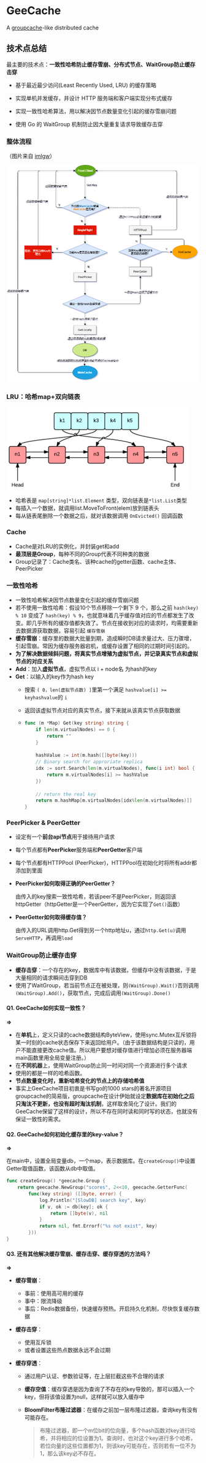 # GeeCache

A [groupcache](https://github.com/golang/groupcache)-like distributed cache

## 技术点总结

最主要的技术点：**一致性哈希防止缓存雪崩、分布式节点、WaitGroup防止缓存击穿**

- 基于最近最少访问(Least Recently Used, LRU) 的缓存策略

- 实现单机并发缓存，并设计 HTTP 服务端和客户端实现分布式缓存
- 实现一致性哈希算法，用以解决因节点数量变化引起的缓存雪崩问题
- 使用 Go 的 WaitGroup 机制防止因大量重复请求导致缓存击穿

### 整体流程

（图片来自 [imlgw](https://github.com/imlgw/gacache)）

<img src="./img/flow.png" alt="mark" style="zoom:80%;" />

### LRU：哈希map+双向链表

<img src="img/image-20210315165556305.png" alt="image-20210315165556305" style="zoom: 50%;" />

- 哈希表是 `map[string]*list.Element` 类型，双向链表是`*list.List`类型
- 每插入一个数据，就调用list.MoveToFront(elem)放到链表头
- 每从链表尾删除一个数据之后，就对该数据调用 `OnEvicted()` 回调函数

### Cache

- Cache是对LRU的实例化，并封装get和add
- **最顶层是Group**，每种不同的Group代表不同种类的数据
- Group记录了：Cache类名、该种cache的getter函数、cache主体、PeerPicker

### 一致性哈希

- 一致性哈希解决因节点数量变化引起的缓存雪崩问题
- 若不使用一致性哈希：假设10个节点移除一个剩下 9 个，那么之前 `hash(key) % 10` 变成了 `hash(key) % 9`，也就意味着几乎缓存值对应的节点都发生了改变。即几乎所有的缓存值都失效了。节点在接收到对应的请求时，均需要重新去数据源获取数据，容易引起 `缓存雪崩`
- **缓存雪崩**：缓存里的数据大批量到期，造成瞬时DB请求量过大、压力骤增，引起雪崩。常因为缓存服务器宕机，或缓存设置了相同的过期时间引起的。
- **为了解决数据倾斜问题，将真实节点增殖为虚拟节点，并记录真实节点和虚拟节点的对应关系**
- **Add**：加入**虚拟节点**，虚拟节点以 i + node名 为hash的key
- **Get**：以输入的key作为hash key
  - 搜索 `( 0，len(虚拟节点数) ]`里第一个满足 `hashvalue[i] >= keyhashvalue`的 `i`
  
  - 返回该虚拟节点对应的真实节点，接下来就从该真实节点获取数据
  
  - ```go
    func (m *Map) Get(key string) string {
    	if len(m.virtualNodes) == 0 {
    		return ""
    	}
    
    	hashValue := int(m.hash([]byte(key)))
    	// Binary search for approriate replica
    	idx := sort.Search(len(m.virtualNodes), func(i int) bool {
    		return m.virtualNodes[i] >= hashValue
    	})
        
    	// return the real key
    	return m.hashMap[m.virtualNodes[idx%len(m.virtualNodes)]]
    }
    ```

### PeerPicker & PeerGetter

- 设定有一个**前台api节点**用于接待用户请求

- 每个节点都有**PeerPicker**服务端和**PeerGetter**客户端

-  每个节点都有HTTPPool (PeerPicker)，HTTPPool在初始化时将所有addr都添加到里面

- **PeerPicker如何取得正确的PeerGetter？**

  由传入的key搜索一致性哈希，若该peer不是PeerPicker，则返回该httpGetter（httpGetter是一个PeerGetter，因为它实现了`Get()`函数）

- **PeerGetter如何取得缓存值？**

  由传入的URL调用http.Get得到另一个http地址u，通过`http.Get(u)`调用`ServeHTTP`，再调用`load`

### WaitGroup防止缓存击穿

- **缓存击穿**：一个存在的key，数据库中有该数据，但缓存中没有该数据，于是大量相同的请求瞬间击穿到DB
- 使用了WaitGroup，若当前节点正在被处理，则`(WaitGroup).Wait()`否则调用`(WaitGroup).Add()`，获取节点，完成后调用`(WaitGroup).Done()`



#### Q1. GeeCache如何实现一致性？

**=>**

- 在**单机**上，定义只读的cache数据结构ByteView，使用sync.Mutex互斥锁将某一时刻的cache状态保存下来返回给用户。（由于该数据结构是只读的，用户不能直接更改cache值。所以用户要想对缓存值进行增加必须在服务器端main函数里用全局变量注册。）
- 在**不同机器**上，使用WaitGroup防止同一时间对同一个资源进行多个请求
- 使用的都是一样的哈希函数。
- **节点数量变化时，重新哈希变化的节点上的存储哈希值**
- 事实上GeeCache项目初衷是书写go的1000 stars的著名开源项目groupcache的简易版，groupcache在设计伊始就设定**数据库在初始化之后只淘汰不更新，也没有超时淘汰机制**，这样取舍简化了设计。我们的GeeCache保留了这样的设计，所以不存在同时读和同时写的状态，也就没有保证一致性的需求。

#### Q2. GeeCache如何初始化缓存里的key-value？

**=>** 

在main中，设置全局变量db，一个map，表示数据库。在`createGroup()`中设置Getter取值函数，该函数从db中取值。

```go
func createGroup() *geecache.Group {
	return geecache.NewGroup("scores", 2<<10, geecache.GetterFunc(
		func(key string) ([]byte, error) {
			log.Println("[SlowDB] search key", key)
			if v, ok := db[key]; ok {
				return []byte(v), nil
			}
			return nil, fmt.Errorf("%s not exist", key)
		}))
}
```

#### Q3. 还有其他解决缓存雪崩、缓存击穿、缓存穿透的方法吗？

**=>**

- **缓存雪崩**：

  - 事前：使用高可用的缓存
  - 事中：限流降级
  - 事后：Redis数据备份，快速缓存预热。开启持久化机制，尽快恢复缓存数据

- **缓存击穿**：

  - 使用互斥锁
  - 或者设置这些热点数据永远不会过期

- **缓存穿透**：

  - 通过用户认证、参数验证等，在上层拦截这些不合理的请求

  - **缓存空值**：缓存穿透是因为查询了不存在的key导致的，那可以插入一个key，但将该值设置为null，这样就可以放入缓存中

  - **BloomFilter布隆过滤器**：在缓存之前加一层布隆过滤器，查询key有没有可能存在。

    > 布隆过滤器，即一个m位bit的位向量，多个hash函数对key进行哈希，并将相应的位设置为1。查询时，也对这个key进行多个哈希，若位向量的这些位置都为1，则该key可能存在，否则若有一位不为1，那么该key必不存在。

